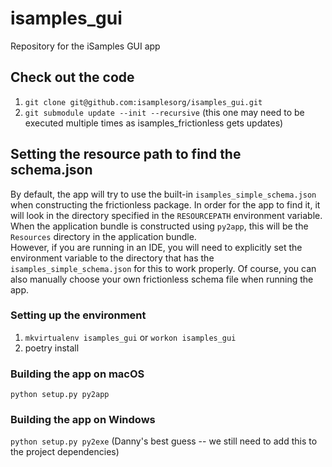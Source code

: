 # isamples_gui
Repository for the iSamples GUI app
## Check out the code
1. `git clone git@github.com:isamplesorg/isamples_gui.git`
2. `git submodule update --init --recursive` (this one may need to be executed multiple times as isamples_frictionless gets updates)
## Setting the resource path to find the schema.json
By default, the app will try to use the built-in `isamples_simple_schema.json` when constructing the frictionless 
package.  In order for the app to find it, it will look in the directory specified in the `RESOURCEPATH` environment variable.  When the 
application bundle is constructed using `py2app`, this will be the `Resources` directory in the application bundle.  
However, if you are running in an IDE, you will need to explicitly set the environment variable to the directory that 
has the `isamples_simple_schema.json` for this to work properly.  Of course, you can also manually choose your own 
frictionless schema file when running the app. 
### Setting up the environment
1. `mkvirtualenv isamples_gui` or `workon isamples_gui`
2. poetry install
### Building the app on macOS
`python setup.py py2app`
### Building the app on Windows
`python setup.py py2exe` (Danny's best guess -- we still need to add this to the project dependencies)
